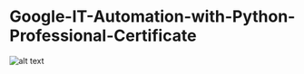 # Google-IT-Automation-with-Python-Professional-Certificate
![alt text](https://coursera.org/share/e6ff40aae24c077738c1d3eacec98994)